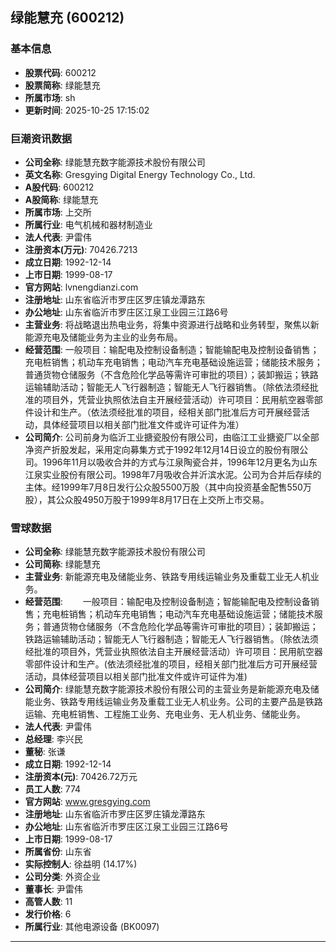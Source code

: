 ## 绿能慧充 (600212)

### 基本信息

- **股票代码**: 600212
- **股票简称**: 绿能慧充
- **所属市场**: sh
- **更新时间**: 2025-10-25 17:15:02

### 巨潮资讯数据

- **公司全称**: 绿能慧充数字能源技术股份有限公司
- **英文名称**: Gresgying Digital Energy Technology Co., Ltd.
- **A股代码**: 600212
- **A股简称**: 绿能慧充
- **所属市场**: 上交所
- **所属行业**: 电气机械和器材制造业
- **法人代表**: 尹雷伟
- **注册资本(万元)**: 70426.7213
- **成立日期**: 1992-12-14
- **上市日期**: 1999-08-17
- **官方网站**: lvnengdianzi.com
- **注册地址**: 山东省临沂市罗庄区罗庄镇龙潭路东
- **办公地址**: 山东省临沂市罗庄区江泉工业园三江路6号
- **主营业务**: 将战略退出热电业务，将集中资源进行战略和业务转型，聚焦以新能源充电及储能业务为主业的业务布局。
- **经营范围**: 一般项目：输配电及控制设备制造；智能输配电及控制设备销售；充电桩销售；机动车充电销售；电动汽车充电基础设施运营；储能技术服务；普通货物仓储服务（不含危险化学品等需许可审批的项目）；装卸搬运；铁路运输辅助活动；智能无人飞行器制造；智能无人飞行器销售。（除依法须经批准的项目外，凭营业执照依法自主开展经营活动）许可项目：民用航空器零部件设计和生产。（依法须经批准的项目，经相关部门批准后方可开展经营活动，具体经营项目以相关部门批准文件或许可证件为准）
- **公司简介**: 公司前身为临沂工业搪瓷股份有限公司，由临江工业搪瓷厂以全部净资产折股发起，采用定向募集方式于1992年12月14日设立的股份有限公司。1996年11月以吸收合并的方式与江泉陶瓷合并，1996年12月更名为山东江泉实业股份有限公司。1998年7月吸收合并沂滨水泥。公司为合并后存续的主体。经1999年7月8日发行公众股5500万股（其中向投资基金配售550万股），其公众股4950万股于1999年8月17日在上交所上市交易。

### 雪球数据

- **公司全称**: 绿能慧充数字能源技术股份有限公司
- **公司简称**: 绿能慧充
- **主营业务**: 新能源充电及储能业务、铁路专用线运输业务及重载工业无人机业务。
- **经营范围**: 　　一般项目：输配电及控制设备制造；智能输配电及控制设备销售；充电桩销售；机动车充电销售；电动汽车充电基础设施运营；储能技术服务；普通货物仓储服务（不含危险化学品等需许可审批的项目）；装卸搬运；铁路运输辅助活动；智能无人飞行器制造；智能无人飞行器销售。（除依法须经批准的项目外，凭营业执照依法自主开展经营活动）许可项目：民用航空器零部件设计和生产。(依法须经批准的项目，经相关部门批准后方可开展经营活动，具体经营项目以相关部门批准文件或许可证件为准)
- **公司简介**: 绿能慧充数字能源技术股份有限公司的主营业务是新能源充电及储能业务、铁路专用线运输业务及重载工业无人机业务。公司的主要产品是铁路运输、充电桩销售、工程施工业务、充电业务、无人机业务、储能业务。
- **法人代表**: 尹雷伟
- **总经理**: 李兴民
- **董秘**: 张谦
- **成立日期**: 1992-12-14
- **注册资本(元)**: 70426.72万元
- **员工人数**: 774
- **官方网站**: www.gresgying.com
- **注册地址**: 山东省临沂市罗庄区罗庄镇龙潭路东
- **办公地址**: 山东省临沂市罗庄区江泉工业园三江路6号
- **上市日期**: 1999-08-17
- **所属省份**: 山东省
- **实际控制人**: 徐益明 (14.17%)
- **公司分类**: 外资企业
- **董事长**: 尹雷伟
- **高管人数**: 11
- **发行价格**: 6
- **所属行业**: 其他电源设备 (BK0097)

---